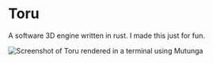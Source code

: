 # Toru

A software 3D engine written in rust. I made this just for fun.

![Screenshot of Toru rendered in a terminal using Mutunga](https://user-images.githubusercontent.com/3372/87412140-c1bd1600-c61c-11ea-8296-4226b4c21121.png)

